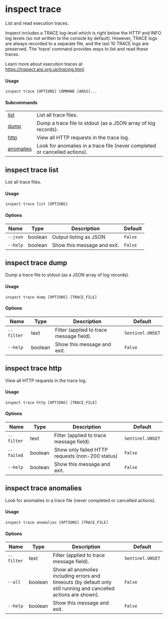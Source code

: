 # inspect trace


List and read execution traces.

Inspect includes a TRACE log-level which is right below the HTTP and
INFO log levels (so not written to the console by default). However,
TRACE logs are always recorded to a separate file, and the last 10 TRACE
logs are preserved. The ‘trace’ command provides ways to list and read
these traces.

Learn more about execution traces at
<https://inspect.aisi.org.uk/tracing.html>.

#### Usage

``` text
inspect trace [OPTIONS] COMMAND [ARGS]...
```

#### Subcommands

|  |  |
|----|----|
| [list](#inspect-trace-list) | List all trace files. |
| [dump](#inspect-trace-dump) | Dump a trace file to stdout (as a JSON array of log records). |
| [http](#inspect-trace-http) | View all HTTP requests in the trace log. |
| [anomalies](#inspect-trace-anomalies) | Look for anomalies in a trace file (never completed or cancelled actions). |

## inspect trace list

List all trace files.

#### Usage

``` text
inspect trace list [OPTIONS]
```

#### Options

| Name     | Type    | Description                 | Default |
|----------|---------|-----------------------------|---------|
| `--json` | boolean | Output listing as JSON      | `False` |
| `--help` | boolean | Show this message and exit. | `False` |

## inspect trace dump

Dump a trace file to stdout (as a JSON array of log records).

#### Usage

``` text
inspect trace dump [OPTIONS] [TRACE_FILE]
```

#### Options

| Name | Type | Description | Default |
|----|----|----|----|
| `--filter` | text | Filter (applied to trace message field). | `Sentinel.UNSET` |
| `--help` | boolean | Show this message and exit. | `False` |

## inspect trace http

View all HTTP requests in the trace log.

#### Usage

``` text
inspect trace http [OPTIONS] [TRACE_FILE]
```

#### Options

| Name | Type | Description | Default |
|----|----|----|----|
| `--filter` | text | Filter (applied to trace message field). | `Sentinel.UNSET` |
| `--failed` | boolean | Show only failed HTTP requests (non-200 status) | `False` |
| `--help` | boolean | Show this message and exit. | `False` |

## inspect trace anomalies

Look for anomalies in a trace file (never completed or cancelled
actions).

#### Usage

``` text
inspect trace anomalies [OPTIONS] [TRACE_FILE]
```

#### Options

| Name | Type | Description | Default |
|----|----|----|----|
| `--filter` | text | Filter (applied to trace message field). | `Sentinel.UNSET` |
| `--all` | boolean | Show all anomolies including errors and timeouts (by default only still running and cancelled actions are shown). | `False` |
| `--help` | boolean | Show this message and exit. | `False` |
